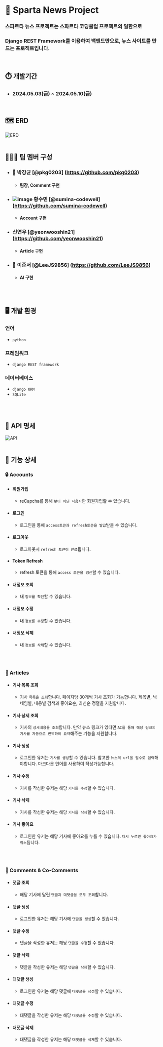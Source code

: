 # 🏫 Sparta News Project

### 스파르타 뉴스 프로젝트는 스파르타 코딩클럽 프로젝트의 일환으로

### Django REST Framework를 이용하여 백엔드만으로, 뉴스 사이트를 만드는 프로젝트입니다. 

</br>

## ⏱️ 개발기간

- ### 2024.05.03(금) ~ 2024.05.10(금)

</br>

## 🗺️ ERD

![ERD](https://github.com/pkg0203/SpartaNews/assets/71966567/bbe8cb78-c91e-4ae4-b908-adbf242b1f67)
</br>
</br>

## 🧑‍🤝‍🧑 팀 멤버 구성


- ### 🦔 박강균 [@pkg0203] (https://github.com/pkg0203)
    * #### 팀장, Comment 구현
- ###  ![image](https://github.com/pkg0203/SpartaNews/assets/141356379/99274cba-e3b6-4d5c-8892-b01d8ac3f714) 황수민 [@sumina-codewell] (https://github.com/sumina-codewell)
    * #### Account 구현
- ### 신연우 [@yeonwooshin21] (https://github.com/yeonwooshin21)
    * #### Article 구현
- ### 🐢 이준서 [@LeeJS9856] (https://github.com/LeeJS9856)
    * #### AI 구현

</br>
</br>

## 🖥️ 개발 환경

### 언어

-  `python`


### 프레임워크

- `django REST framework`


### 데이터베이스

- `django ORM`
- `SQLite`

</br>
</br>

## 🚊 API 명세

![API](https://github.com/pkg0203/SpartaNews/assets/71966567/1e599087-c953-4b0f-b3d0-5e2d5ee043df)
</br>
</br>

## 🎫 기능 상세
### 🔒 Accounts
- #### 회원가입
   -  reCapcha를 통해 `봇이 아닌 사용자`만 회원가입할 수 있습니다.
- #### 로그인
   - 로그인을 통해 `access토큰과 refresh토큰을 발급`받을 수 있습니다.
- #### 로그아웃
   - 로그아웃시 `refresh 토큰이 만료`됩니다.
- #### Token Refresh
   - refresh 토큰을 통해 `access 토큰을 갱신`할 수 있습니다.
- #### 내정보 조회
   - 내 `정보를 확인`할 수 있습니다.
- #### 내정보 수정
   - 내 `정보를 수정`할 수 있습니다.
- #### 내정보 삭제
   - 내 `정보를 삭제`할 수 있습니다.
</br>
</br>

### 📑 Articles 
- #### 기사 목록 조회
   - 기사 `목록을 조회`합니다. 페이지당 30개씩 기사 조회가 가능합니다. 제목별, 닉네임별, 내용별 검색과 좋아요순, 최신순 정렬을 지원합니다.
- #### 기사 상세 조회
   - 기사의 `상세내용을 조회`합니다. 만약 뉴스 링크가 있다면 `AI를 통해 해당 링크의 기사를 자동으로 번역하여 요약`해주는 기능을 지원합니다.
- #### 기사 생성
   - 로그인한 유저는 `기사를 생성`할 수 있습니다. 참고한 `뉴스의 url을 필수로 입력`해야합니다. 마크다운 언어를 사용하여 작성가능합니다.
- #### 기사 수정
   - 기사를 작성한 유저는 해당 `기사를 수정`할 수 있습니다.
- #### 기사 삭제
   - 기사를 작성한 유저는 해당 `기사를 삭제`할 수 있습니다.
- #### 기사 좋아요
   - 로그인한 유저는 해당 기사에 좋아요를 누를 수 있습니다. `다시 누르면 좋아요가 취소`됩니다.
</br>
</br>

### 🧾 Comments & Co-Comments
- #### 댓글 조회
   - 해당 기사에 달린 `댓글과 대댓글을 모두 조회`합니다.
- #### 댓글 생성
   - 로그인한 유저는 해당 기사에 `댓글을 생성`할 수 있습니다.
- #### 댓글 수정
   - 댓글을 작성한 유저는 해당 `댓글을 수정`할 수 있습니다.
- #### 댓글 삭제
   - 댓글을 작성한 유저는 해당 `댓글을 삭제`할 수 있습니다.
- #### 대댓글 생성
   - 로그인한 유저는 해당 댓글에 `대댓글을 생성`할 수 있습니다.
- #### 대댓글 수정
   - 대댓글을 작성한 유저는 해당 `대댓글을 수정`할 수 있습니다.
- #### 대댓글 삭제
   - 대댓글을 작성한 유저는 해당 `대댓글을 삭제`할 수 있습니다.
</br>
</br>
</br>
</br>



